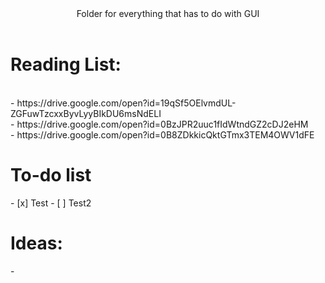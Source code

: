 <header>Folder for everything that has to do with GUI</header>

<h1>Reading List:</h1> <br />
	- https://drive.google.com/open?id=19qSf5OElvmdUL-ZGFuwTzcxxByvLyyBIkDU6msNdELI <br />
	- https://drive.google.com/open?id=0BzJPR2uuc1fIdWtndGZ2cDJ2eHM <br />
	- https://drive.google.com/open?id=0B8ZDkkicQktGTmx3TEM4OWV1dFE  <br />

<h1>To-do list</h1>
- [x] Test
- [ ] Test2

<h1>Ideas:</h1>
- 
